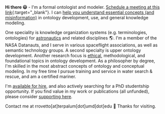 **Hi there :smiley:** - I'm a formal ontologist and modeler. [Schedule a meeting at this link](https://my.setmore.com/bookingpage/f18db686-98bb-41dd-9097-35218b2a1091){:target="_blank"}. I can [help you understand essential concepts (and misinformation)](https://www.slideshare.net/RobertRovetto/ontology-courses-education) in ontology development, use, and general knowledge modeling.  

One speciality is knowledge organization systems (e.g. terminologies, ontologies) for [astronautics](https://ontospace.wordpress.com) and related disciplines :earth_americas:. I'm a member of the NASA Datanauts, and I serve in various spaceflight associations, as well as semantic technology groups. A second specialty is upper ontology development. Another research focus is [ethical](https://github.com/rrovetto/Ethical-Ontology-Development), methodological, and foundational topics in ontology development. As a philosopher by degree, I'm skilled in the most abstract concepts of ontology and conceptual modeling.  In my free time I pursue training and service in water search & rescue, and am a certified mariner. 

I'm [available for hire](https://www.slideshare.net/RobertRovetto/ontology-services-238070099), and also actively searching for a PhD studentship opportunity. If you find value in my work or publications (all unfunded), please consider [supporting here](https://gogetfunding.com/knowledge-organization-services-ontology-terminology-metadata-concept-analysis/).

Contact me at rrovetto[at]terpalum[dot]umd[dot]edu 💬  Thanks for visiting.

<!--
**rrovetto/rrovetto** is a ✨ _special_ ✨ repository because its `README.md` (this file) appears on your GitHub profile.

Here are some ideas to get you started:

- 🔭 I’m currently working on ...
- 🌱 I’m currently learning ...
- 👯 I’m looking to collaborate on ...
- 🤔 I’m looking for help with ...
- 💬 Ask me about ...
- 📫 How to reach me: ...
- 😄 Pronouns: ...
- ⚡ Fun fact: ...
- 👋
-->
